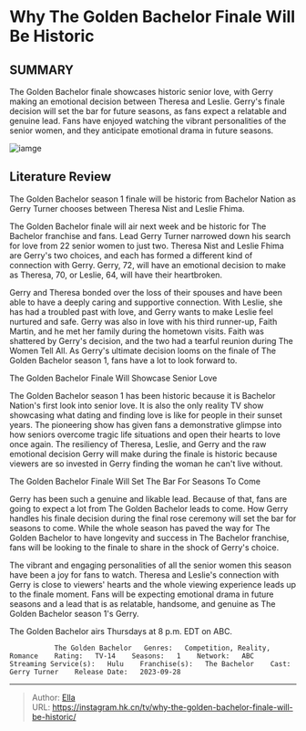 # Why The Golden Bachelor Finale Will Be Historic


## SUMMARY 



  The Golden Bachelor finale showcases historic senior love, with Gerry making an emotional decision between Theresa and Leslie.   Gerry&#39;s finale decision will set the bar for future seasons, as fans expect a relatable and genuine lead.   Fans have enjoyed watching the vibrant personalities of the senior women, and they anticipate emotional drama in future seasons.  

![iamge](https://static1.srcdn.com/wordpress/wp-content/uploads/2023/11/why-the-golden-bachelor-finale-will-be-historic.jpg)

## Literature Review
The Golden Bachelor season 1 finale will be historic from Bachelor Nation as Gerry Turner chooses between Theresa Nist and Leslie Fhima. 




The Golden Bachelor finale will air next week and be historic for The Bachelor franchise and fans. Lead Gerry Turner narrowed down his search for love from 22 senior women to just two. Theresa Nist and Leslie Fhima are Gerry&#39;s two choices, and each has formed a different kind of connection with Gerry. Gerry, 72, will have an emotional decision to make as Theresa, 70, or Leslie, 64, will have their heartbroken.




Gerry and Theresa bonded over the loss of their spouses and have been able to have a deeply caring and supportive connection. With Leslie, she has had a troubled past with love, and Gerry wants to make Leslie feel nurtured and safe. Gerry was also in love with his third runner-up, Faith Martin, and he met her family during the hometown visits. Faith was shattered by Gerry&#39;s decision, and the two had a tearful reunion during The Women Tell All. As Gerry&#39;s ultimate decision looms on the finale of The Golden Bachelor season 1, fans have a lot to look forward to.


 The Golden Bachelor Finale Will Showcase Senior Love 
         

The Golden Bachelor season 1 has been historic because it is Bachelor Nation&#39;s first look into senior love. It is also the only reality TV show showcasing what dating and finding love is like for people in their sunset years. The pioneering show has given fans a demonstrative glimpse into how seniors overcome tragic life situations and open their hearts to love once again. The resiliency of Theresa, Leslie, and Gerry and the raw emotional decision Gerry will make during the finale is historic because viewers are so invested in Gerry finding the woman he can&#39;t live without.






 The Golden Bachelor Finale Will Set The Bar For Seasons To Come 
          

Gerry has been such a genuine and likable lead. Because of that, fans are going to expect a lot from The Golden Bachelor leads to come. How Gerry handles his finale decision during the final rose ceremony will set the bar for seasons to come. While the whole season has paved the way for The Golden Bachelor to have longevity and success in The Bachelor franchise, fans will be looking to the finale to share in the shock of Gerry&#39;s choice.

The vibrant and engaging personalities of all the senior women this season have been a joy for fans to watch. Theresa and Leslie&#39;s connection with Gerry is close to viewers&#39; hearts and the whole viewing experience leads up to the finale moment. Fans will be expecting emotional drama in future seasons and a lead that is as relatable, handsome, and genuine as The Golden Bachelor season 1&#39;s Gerry.






The Golden Bachelor airs Thursdays at 8 p.m. EDT on ABC.




               The Golden Bachelor   Genres:   Competition, Reality, Romance    Rating:   TV-14    Seasons:   1    Network:   ABC    Streaming Service(s):   Hulu    Franchise(s):   The Bachelor    Cast:   Gerry Turner    Release Date:   2023-09-28      

---

> Author: [Ella](https://instagram.hk.cn/)  
> URL: https://instagram.hk.cn/tv/why-the-golden-bachelor-finale-will-be-historic/  

